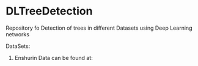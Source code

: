 # DLTreeDetection

Repository fo Detection of trees in different Datasets using Deep Learning networks

DataSets:

1) Enshurin Data can be found at:
